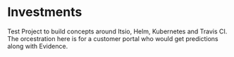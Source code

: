 # Investments
Test Project to build concepts around Itsio, Helm, Kubernetes and Travis CI.
The orcestration here is for a customer portal who would get predictions along with Evidence.